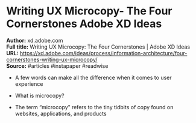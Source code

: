 # Writing UX Microcopy- The Four Cornerstones   Adobe XD Ideas

**Author:** xd.adobe.com  
**Full title:** Writing UX Microcopy: The Four Cornerstones | Adobe XD Ideas  
**URL:** https://xd.adobe.com/ideas/process/information-architecture/four-cornerstones-writing-ux-microcopy/  
**Source:** #articles #instapaper #readwise

- A few words can make all the difference when it comes to user experience 
   
- What is microcopy? 
   
- The term “microcopy” refers to the tiny tidbits of copy found on websites, applications, and products 
   
